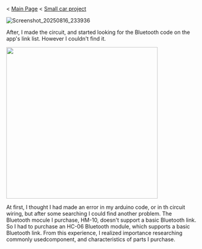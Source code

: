 < [Main Page](https://enginebeast.github.io/) < [Small car project](https://enginebeast.github.io/smallcar)  

![Screenshot_20250816_233936](https://github.com/user-attachments/assets/e417773a-fe2a-4944-8496-c7fe2f5ccf32)

After, I made the circuit, and started looking for the Bluetooth code on the app's link list. However I couldn't find it. 

<img src ="https://github.com/user-attachments/assets/b89ba4a0-09fb-4b17-a83e-9b0d80c383b2" width ="400">

At first, I thought I had made an error in my arduino code, or in th circuit wiring, but after some searching I could find another problem. The Bluetooth mocule I purchase, HM-10, doesn't support a basic Bluetooth link. So I had to purchase an HC-06 Bluetooth module, which supports a basic Bluetooth link. From this experience, I realized importance researching commonly usedcomponent, and characteristics of parts I purchase.

